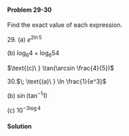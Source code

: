 <div class="alert alert-warning" role="alert">
<h4 class="alert-heading">Problem 29-30</h4>

Find the exact value of each expression.

<div class="container">
<div class="row">
<div class="col-4">

29.$\; \text{(a)\ } e^{2 \ln 5}$

</div>
<div class="col-4">

$\text{(b)\ } \log_6 4 + \log_6 54$

</div>
<div class="col-4">

$\text{(c)\ } \tan(\arcsin \frac{4}{5})$

</div>
</div>
</div>

<div class="container">
<div class="row">
<div class="col-4">

30.$\; \text{(a)\ } \ln \frac{1}{e^3}$

</div>
<div class="col-4">

$\text{(b)\ } \sin(\tan^{-1} 1)$

</div>
<div class="col-4">

$\text{(c)\ } 10^{-3 \log 4}$

</div>
</div>
</div>

</div>

<div class="alert alert-success" role="alert">
<h4 class="alert-heading">Solution</h4>



</div>

